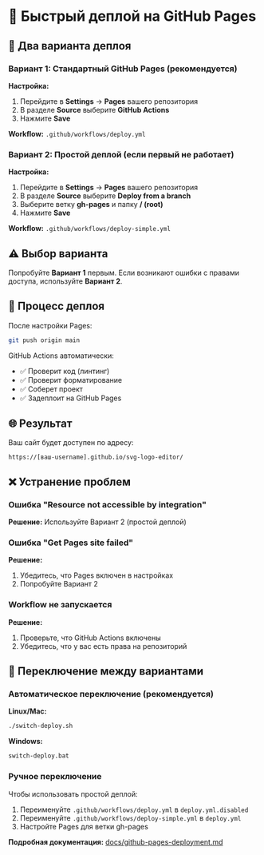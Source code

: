 # 🚀 Быстрый деплой на GitHub Pages

## 🎯 Два варианта деплоя

### Вариант 1: Стандартный GitHub Pages (рекомендуется)

**Настройка:**
1. Перейдите в **Settings** → **Pages** вашего репозитория
2. В разделе **Source** выберите **GitHub Actions**
3. Нажмите **Save**

**Workflow:** `.github/workflows/deploy.yml`

### Вариант 2: Простой деплой (если первый не работает)

**Настройка:**
1. Перейдите в **Settings** → **Pages** вашего репозитория
2. В разделе **Source** выберите **Deploy from a branch**
3. Выберите ветку **gh-pages** и папку **/ (root)**
4. Нажмите **Save**

**Workflow:** `.github/workflows/deploy-simple.yml`

## ⚠️ Выбор варианта

Попробуйте **Вариант 1** первым. Если возникают ошибки с правами доступа, используйте **Вариант 2**.

## 🔄 Процесс деплоя

После настройки Pages:

```bash
git push origin main
```

GitHub Actions автоматически:
- ✅ Проверит код (линтинг)
- ✅ Проверит форматирование
- ✅ Соберет проект
- ✅ Задеплоит на GitHub Pages

## 🌐 Результат

Ваш сайт будет доступен по адресу:
```
https://[ваш-username].github.io/svg-logo-editor/
```

## ❌ Устранение проблем

### Ошибка "Resource not accessible by integration"
**Решение:** Используйте Вариант 2 (простой деплой)

### Ошибка "Get Pages site failed"
**Решение:**
1. Убедитесь, что Pages включен в настройках
2. Попробуйте Вариант 2

### Workflow не запускается
**Решение:**
1. Проверьте, что GitHub Actions включены
2. Убедитесь, что у вас есть права на репозиторий

## 🔧 Переключение между вариантами

### Автоматическое переключение (рекомендуется)

**Linux/Mac:**
```bash
./switch-deploy.sh
```

**Windows:**
```cmd
switch-deploy.bat
```

### Ручное переключение

Чтобы использовать простой деплой:
1. Переименуйте `.github/workflows/deploy.yml` в `deploy.yml.disabled`
2. Переименуйте `.github/workflows/deploy-simple.yml` в `deploy.yml`
3. Настройте Pages для ветки gh-pages

**Подробная документация:** [docs/github-pages-deployment.md](docs/github-pages-deployment.md)
